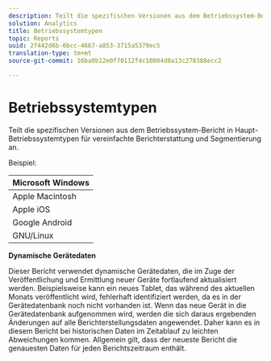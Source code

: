 ```yaml
---
description: Teilt die spezifischen Versionen aus dem Betriebssystem-Bericht in Haupt-Betriebssystemtypen für vereinfachte Berichterstattung und Segmentierung an.
solution: Analytics
title: Betriebssystemtypen
topic: Reports
uuid: 2f442d6b-6bcc-4667-a853-3715a5379ec5
translation-type: tm+mt
source-git-commit: 16ba0b12e0f70112f4c10804d0a13c278388ecc2

---
```



# Betriebssystemtypen

Teilt die spezifischen Versionen aus dem Betriebssystem-Bericht in Haupt-Betriebssystemtypen für vereinfachte Berichterstattung und Segmentierung an.

Beispiel:

| Microsoft Windows |
|---|
| Apple Macintosh |
| Apple iOS |
| Google Android |
| GNU/Linux |

**Dynamische Gerätedaten**

Dieser Bericht verwendet dynamische Gerätedaten, die im Zuge der Veröffentlichung und Ermittlung neuer Geräte fortlaufend aktualisiert werden. Beispielsweise kann ein neues Tablet, das während des aktuellen Monats veröffentlicht wird, fehlerhaft identifiziert werden, da es in der Gerätedatenbank noch nicht vorhanden ist. Wenn das neue Gerät in die Gerätedatenbank aufgenommen wird, werden die sich daraus ergebenden Änderungen auf alle Berichterstellungsdaten angewendet. Daher kann es in diesem Bericht bei historischen Daten im Zeitablauf zu leichten Abweichungen kommen. Allgemein gilt, dass der neueste Bericht die genauesten Daten für jeden Berichtszeitraum enthält.
